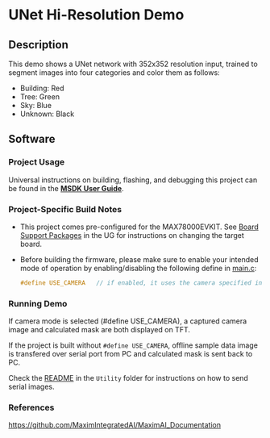 # UNet Hi-Resolution Demo



Description
-----------

This demo shows a UNet network with 352x352 resolution input, trained to segment images into four categories and color them as follows:

- Building: Red
- Tree: Green
- Sky: Blue
- Unknown: Black

## Software

### Project Usage

Universal instructions on building, flashing, and debugging this project can be found in the **[MSDK User Guide](https://analog-devices-msdk.github.io/msdk/USERGUIDE/)**.

### Project-Specific Build Notes

* This project comes pre-configured for the MAX78000EVKIT.  See [Board Support Packages](https://analog-devices-msdk.github.io/msdk/USERGUIDE/#board-support-packages) in the UG for instructions on changing the target board.

* Before building the firmware, please make sure to enable your intended mode of operation by enabling/disabling the following define in [main.c](main.c):

    ```c
    #define USE_CAMERA   // if enabled, it uses the camera specified in the make file, otherwise it uses serial loader
    ```

### Running Demo

If camera mode is selected (#define USE_CAMERA), a captured camera image and calculated mask are both displayed on TFT.

If the project is built without `#define USE_CAMERA`, offline sample data image is transfered over serial port from PC and calculated mask is sent back to PC.

Check the [README](Utility/README.md)  in the `Utility` folder for instructions on how to send serial images.

### References

https://github.com/MaximIntegratedAI/MaximAI_Documentation